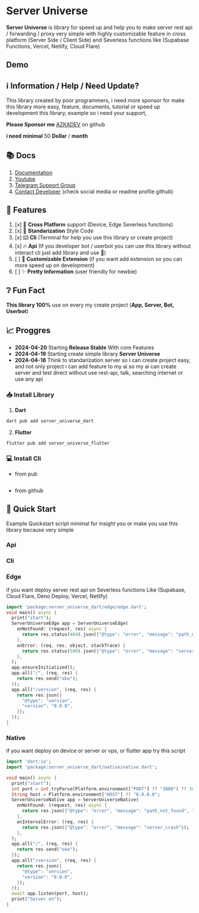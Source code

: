 # Server Universe
 
**Server Universe** is library for speed up and help you to make server rest api / forwarding / proxy very simple with highly customizable feature in cross platform (Server Side / Client Side) and Severless functions like (Supabase Functions, Vercel, Netlify, Cloud Flare)

## Demo


## ℹ️ Information / Help / Need Update?

This library created by poor programmers, i need more sponsor for make this library more easy, feature, documents, tutorial or speed up development this library, example so i need your support,

**Please Sponsor me** [AZKADEV](https://github.com/sponsors/azkadev) on github

**i need minimal** 50 **Dollar** / **month** 

## 📚️ Docs

1. [Documentation](/docs/)
2. [Youtube](https://youtube.com/@azkadev)
3. [Telegram Support Group](https://t.me/)
4. [Contact Developer](https://github.com/azkadev) (check social media or readme profile github)

## 🔖️ Features

1. [x] 📱️ **Cross Platform** support (Device, Edge Severless functions)
2. [x] 📜️ **Standarization** Style Code
3. [x] ⌨️ **Cli** (Terminal for help you use this library or create project)
4. [x] 🔥️ **Api** (If you developer bot / userbot you can use this library without interact cli just add library and use 🚀️)
5. [ ] 🧩️ **Customizable Extension** (if you want add extension so you can more speed up on development)
6. [ ] ✨️ **Pretty Information** (user friendly for newbie)
 
## ❔️ Fun Fact

**This library 100%** use on every my create project (**App, Server, Bot, Userbot**)
 
## 📈️ Proggres
 
- **2024-04-20**
  Starting **Release Stable** With core Features
- **2024-04-19**
  Starting create simple library **Server Universe**
- **2024-04-18**
  Think to standarization server so i can create project easy, and not only project i can add feature to my ai so my ai can create server and test direct without use rest-api, talk, searching internet or use any api 

### 📥️ Install Library

1. **Dart**

```bash
dart pub add server_universe_dart
```

2. **Flutter**

```bash
flutter pub add server_universe_flutter
```

### 💻️ Install Cli

- from pub

```bash

```

- from github

## 🚀️ Quick Start

Example Quickstart script minimal for insight you or make you use this library because very simple 

### Api

### Cli

### Edge

if you want deploy server rest api on Severless functions Like (Supabase, Cloud Flare, Deno Deploy, Vercel, Netlify)

```dart
import 'package:server_universe_dart/edge/edge.dart';
void main() async {
  print("start");
  ServerUniverseEdge app = ServerUniverseEdge(
    onNotFound: (request, res) async {
      return res.status(404).json({"@type": "error", "message": "path_not_found", "description": "PATH: ${request.path} Not Found"});
    },
    onError: (req, res, object, stackTrace) {
      return res.status(500).json({"@type": "error", "message": "server_crash"});
    },
  );
  app.ensureInitialized();
  app.all("/", (req, res) {
    return res.send("oke");
  });
  app.all("/version", (req, res) {
    return res.json({
      "@type": "version",
      "version": "0.0.0",
    });
  });
}
```


### Native

if you want deploy on device or server or vps, or flutter app try this script

```dart
import 'dart:io';
import 'package:server_universe_dart/native/native.dart';

void main() async {
  print("start");
  int port = int.tryParse(Platform.environment["PORT"] ?? "3000") ?? 3000;
  String host = Platform.environment["HOST"] ?? "0.0.0.0";
  ServerUniverseNative app = ServerUniverseNative(
    onNotFound: (request, res) async {
      return res.json({"@type": "error", "message": "path_not_found", "description": "PATH: Not Found"});
    },
    onInternalError: (req, res) {
      return res.json({"@type": "error", "message": "server_crash"});
    },
  );
  app.all("/", (req, res) {
    return res.send("oke");
  });
  app.all("/version", (req, res) {
    return res.json({
      "@type": "version",
      "version": "0.0.0",
    });
  });
  await app.listen(port, host);
  print("Server on");
}
```